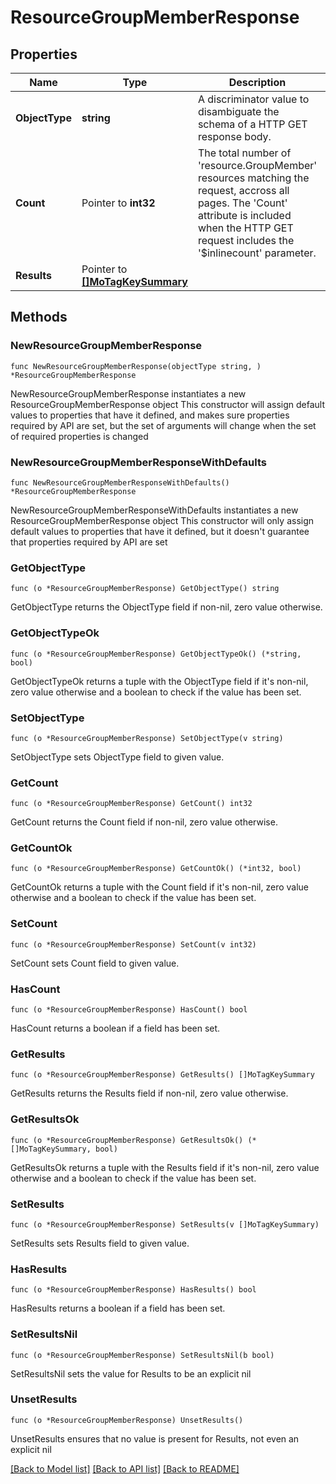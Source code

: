 # ResourceGroupMemberResponse

## Properties

Name | Type | Description | Notes
------------ | ------------- | ------------- | -------------
**ObjectType** | **string** | A discriminator value to disambiguate the schema of a HTTP GET response body. | 
**Count** | Pointer to **int32** | The total number of &#39;resource.GroupMember&#39; resources matching the request, accross all pages. The &#39;Count&#39; attribute is included when the HTTP GET request includes the &#39;$inlinecount&#39; parameter. | [optional] 
**Results** | Pointer to [**[]MoTagKeySummary**](MoTagKeySummary.md) |  | [optional] 

## Methods

### NewResourceGroupMemberResponse

`func NewResourceGroupMemberResponse(objectType string, ) *ResourceGroupMemberResponse`

NewResourceGroupMemberResponse instantiates a new ResourceGroupMemberResponse object
This constructor will assign default values to properties that have it defined,
and makes sure properties required by API are set, but the set of arguments
will change when the set of required properties is changed

### NewResourceGroupMemberResponseWithDefaults

`func NewResourceGroupMemberResponseWithDefaults() *ResourceGroupMemberResponse`

NewResourceGroupMemberResponseWithDefaults instantiates a new ResourceGroupMemberResponse object
This constructor will only assign default values to properties that have it defined,
but it doesn't guarantee that properties required by API are set

### GetObjectType

`func (o *ResourceGroupMemberResponse) GetObjectType() string`

GetObjectType returns the ObjectType field if non-nil, zero value otherwise.

### GetObjectTypeOk

`func (o *ResourceGroupMemberResponse) GetObjectTypeOk() (*string, bool)`

GetObjectTypeOk returns a tuple with the ObjectType field if it's non-nil, zero value otherwise
and a boolean to check if the value has been set.

### SetObjectType

`func (o *ResourceGroupMemberResponse) SetObjectType(v string)`

SetObjectType sets ObjectType field to given value.


### GetCount

`func (o *ResourceGroupMemberResponse) GetCount() int32`

GetCount returns the Count field if non-nil, zero value otherwise.

### GetCountOk

`func (o *ResourceGroupMemberResponse) GetCountOk() (*int32, bool)`

GetCountOk returns a tuple with the Count field if it's non-nil, zero value otherwise
and a boolean to check if the value has been set.

### SetCount

`func (o *ResourceGroupMemberResponse) SetCount(v int32)`

SetCount sets Count field to given value.

### HasCount

`func (o *ResourceGroupMemberResponse) HasCount() bool`

HasCount returns a boolean if a field has been set.

### GetResults

`func (o *ResourceGroupMemberResponse) GetResults() []MoTagKeySummary`

GetResults returns the Results field if non-nil, zero value otherwise.

### GetResultsOk

`func (o *ResourceGroupMemberResponse) GetResultsOk() (*[]MoTagKeySummary, bool)`

GetResultsOk returns a tuple with the Results field if it's non-nil, zero value otherwise
and a boolean to check if the value has been set.

### SetResults

`func (o *ResourceGroupMemberResponse) SetResults(v []MoTagKeySummary)`

SetResults sets Results field to given value.

### HasResults

`func (o *ResourceGroupMemberResponse) HasResults() bool`

HasResults returns a boolean if a field has been set.

### SetResultsNil

`func (o *ResourceGroupMemberResponse) SetResultsNil(b bool)`

 SetResultsNil sets the value for Results to be an explicit nil

### UnsetResults
`func (o *ResourceGroupMemberResponse) UnsetResults()`

UnsetResults ensures that no value is present for Results, not even an explicit nil

[[Back to Model list]](../README.md#documentation-for-models) [[Back to API list]](../README.md#documentation-for-api-endpoints) [[Back to README]](../README.md)


